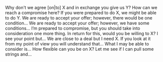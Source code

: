 Why don't we agree [on|to] X and in exchange you give us Y?
How can we reach a compromise here?
If you were prepared to do X, we might be able to do Y.
We are ready to accept your offer; however, there would be one condition...
We are ready to accept your offer; however, we have some conditions...
I’m prepared to compromise, but you should take into consideration one more thing.
In return for this, would you be willing to X?
I see your point but...
We are close to a deal but I need X.
If you look at it from my point of view you will understand that...
What I may be able to consider is...
How flexible can you be on X?
Let me see if I can pull some strings and...